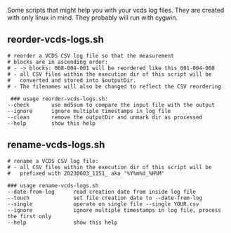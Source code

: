 Some scripts that might help you with your vcds log files.
They are created with only linux in mind. They probably will
run with cygwin.
## reorder-vcds-logs.sh
```
# reorder a VCDS CSV log file so that the measurement
# blocks are in ascending order:
# - -> blocks: 008-004-001 will be reordered like this 001-004-008
# - all CSV files within the execution dir of this script will be
#   converted and stored into $outputDir.
# - The filenames will also be changed to reflect the CSV reordering

 ### usage reorder-vcds-logs.sh:
--check       use md5sum to compare the input file with the output
--ignore      ignore multiple timestamps in log file 
--clean       remove the outputDir and unmark dir as processed 
--help        show this help 
```

## rename-vcds-logs.sh
```
# rename a VCDS CSV log file:
# - all CSV files within the execution dir of this script will be
#   prefixed with 20230603_1151_ aka '%Y%m%d_%H%M'

### usage rename-vcds-logs.sh
--date-from-log      read creation date from inside log file
--touch              set file creation date to --date-from-log
--single             operate on single file --single YOUR.csv 
--ignore             ignore multiple timestamps in log file, process the first only 
--help               show this help 
```
